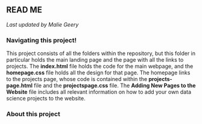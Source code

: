 ## READ ME
*Last updated by Malie Geery*

### Navigating this project!

This project consists of all the folders within the repository, but this folder in particular holds the main landing page and the page with all the links to projects. The **index.html** file holds the code for the main webpage, and the **homepage.css** file holds all the design for that page. The homepage links to the projects page, whose code is contained within the **projects-page.html** file and the **projectspage.css** file. The **Adding New Pages to the Website** file includes all relevant information on how to add your own data science projects to the website.

### About this project
